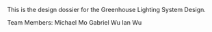 This is the design dossier for the Greenhouse Lighting System Design.

Team Members:
Michael Mo
Gabriel Wu
Ian Wu

